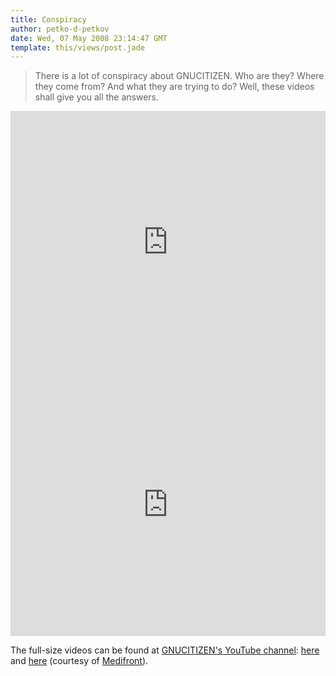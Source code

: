 ```yaml
---
title: Conspiracy
author: petko-d-petkov
date: Wed, 07 May 2008 23:14:47 GMT
template: this/views/post.jade
---
```


> There is a lot of conspiracy about GNUCITIZEN. Who are they? Where they come from? And what they are trying to do? Well, these videos shall give you all the answers.

<iframe width="100%" height="420" src="http://www.youtube.com/embed/VycSMDtGyz4" frameborder="0" allowfullscreen></iframe>
<iframe width="100%" height="420" src="http://www.youtube.com/embed/Wi7cYvJL5qo" frameborder="0" allowfullscreen></iframe>

The full-size videos can be found at [GNUCITIZEN's YouTube channel](http://youtube.com/gnucitizen): [here](http://www.youtube.com/watch?v=VycSMDtGyz4) and [here](http://www.youtube.com/watch?v=Wi7cYvJL5qo) (courtesy of [Medifront](http://www.mediafront.no/)).

